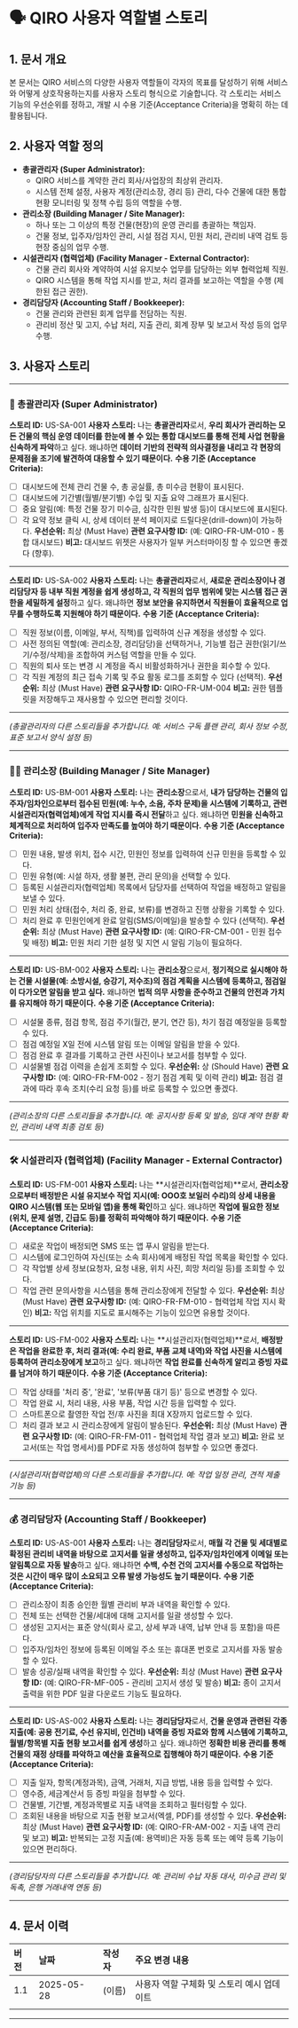 # 🗣️ QIRO 사용자 역할별 스토리

## 1. 문서 개요
본 문서는 QIRO 서비스의 다양한 사용자 역할들이 각자의 목표를 달성하기 위해 서비스와 어떻게 상호작용하는지를 사용자 스토리 형식으로 기술합니다. 각 스토리는 서비스 기능의 우선순위를 정하고, 개발 시 수용 기준(Acceptance Criteria)을 명확히 하는 데 활용됩니다.

## 2. 사용자 역할 정의
- **총괄관리자 (Super Administrator):**
    - QIRO 서비스를 계약한 관리 회사/사업장의 최상위 관리자.
    - 시스템 전체 설정, 사용자 계정(관리소장, 경리 등) 관리, 다수 건물에 대한 통합 현황 모니터링 및 정책 수립 등의 역할을 수행.
- **관리소장 (Building Manager / Site Manager):**
    - 하나 또는 그 이상의 특정 건물(현장)의 운영 관리를 총괄하는 책임자.
    - 건물 정보, 입주자/임차인 관리, 시설 점검 지시, 민원 처리, 관리비 내역 검토 등 현장 중심의 업무 수행.
- **시설관리자 (협력업체) (Facility Manager - External Contractor):**
    - 건물 관리 회사와 계약하여 시설 유지보수 업무를 담당하는 외부 협력업체 직원.
    - QIRO 시스템을 통해 작업 지시를 받고, 처리 결과를 보고하는 역할을 수행 (제한된 접근 권한).
- **경리담당자 (Accounting Staff / Bookkeeper):**
    - 건물 관리와 관련된 회계 업무를 전담하는 직원.
    - 관리비 정산 및 고지, 수납 처리, 지출 관리, 회계 장부 및 보고서 작성 등의 업무 수행.

## 3. 사용자 스토리

---
### 👑 총괄관리자 (Super Administrator)

**스토리 ID:** US-SA-001
**사용자 스토리:**
나는 **총괄관리자**로서, **우리 회사가 관리하는 모든 건물의 핵심 운영 데이터를 한눈에 볼 수 있는 통합 대시보드를 통해 전체 사업 현황을 신속하게 파악**하고 싶다. 왜냐하면 **데이터 기반의 전략적 의사결정을 내리고 각 현장의 문제점을 조기에 발견하여 대응할 수 있기 때문이다.**
**수용 기준 (Acceptance Criteria):**
- [ ] 대시보드에 전체 관리 건물 수, 총 공실률, 총 미수금 현황이 표시된다.
- [ ] 대시보드에 기간별(월별/분기별) 수입 및 지출 요약 그래프가 표시된다.
- [ ] 중요 알림(예: 특정 건물 장기 미수금, 심각한 민원 발생 등)이 대시보드에 표시된다.
- [ ] 각 요약 정보 클릭 시, 상세 데이터 분석 페이지로 드릴다운(drill-down)이 가능하다.
**우선순위:** 최상 (Must Have)
**관련 요구사항 ID:** (예: QIRO-FR-UM-010 - 통합 대시보드)
**비고:** 대시보드 위젯은 사용자가 일부 커스터마이징 할 수 있으면 좋겠다 (향후).

---
**스토리 ID:** US-SA-002
**사용자 스토리:**
나는 **총괄관리자**로서, **새로운 관리소장이나 경리담당자 등 내부 직원 계정을 쉽게 생성하고, 각 직원의 업무 범위에 맞는 시스템 접근 권한을 세밀하게 설정**하고 싶다. 왜냐하면 **정보 보안을 유지하면서 직원들이 효율적으로 업무를 수행하도록 지원해야 하기 때문이다.**
**수용 기준 (Acceptance Criteria):**
- [ ] 직원 정보(이름, 이메일, 부서, 직책)를 입력하여 신규 계정을 생성할 수 있다.
- [ ] 사전 정의된 역할(예: 관리소장, 경리담당)을 선택하거나, 기능별 접근 권한(읽기/쓰기/수정/삭제)을 조합하여 커스텀 역할을 만들 수 있다.
- [ ] 직원의 퇴사 또는 변경 시 계정을 즉시 비활성화하거나 권한을 회수할 수 있다.
- [ ] 각 직원 계정의 최근 접속 기록 및 주요 활동 로그를 조회할 수 있다 (선택적).
**우선순위:** 최상 (Must Have)
**관련 요구사항 ID:** QIRO-FR-UM-004
**비고:** 권한 템플릿을 저장해두고 재사용할 수 있으면 편리할 것이다.

---
*(총괄관리자의 다른 스토리들을 추가합니다. 예: 서비스 구독 플랜 관리, 회사 정보 수정, 표준 보고서 양식 설정 등)*

---
### 🧑‍💼 관리소장 (Building Manager / Site Manager)

**스토리 ID:** US-BM-001
**사용자 스토리:**
나는 **관리소장**으로서, **내가 담당하는 건물의 입주자/임차인으로부터 접수된 민원(예: 누수, 소음, 주차 문제)을 시스템에 기록하고, 관련 시설관리자(협력업체)에게 작업 지시를 즉시 전달**하고 싶다. 왜냐하면 **민원을 신속하고 체계적으로 처리하여 입주자 만족도를 높여야 하기 때문이다.**
**수용 기준 (Acceptance Criteria):**
- [ ] 민원 내용, 발생 위치, 접수 시간, 민원인 정보를 입력하여 신규 민원을 등록할 수 있다.
- [ ] 민원 유형(예: 시설 하자, 생활 불편, 관리 문의)을 선택할 수 있다.
- [ ] 등록된 시설관리자(협력업체) 목록에서 담당자를 선택하여 작업을 배정하고 알림을 보낼 수 있다.
- [ ] 민원 처리 상태(접수, 처리 중, 완료, 보류)를 변경하고 진행 상황을 기록할 수 있다.
- [ ] 처리 완료 후 민원인에게 완료 알림(SMS/이메일)을 발송할 수 있다 (선택적).
**우선순위:** 최상 (Must Have)
**관련 요구사항 ID:** (예: QIRO-FR-CM-001 - 민원 접수 및 배정)
**비고:** 민원 처리 기한 설정 및 지연 시 알림 기능이 필요하다.

---
**스토리 ID:** US-BM-002
**사용자 스토리:**
나는 **관리소장**으로서, **정기적으로 실시해야 하는 건물 시설물(예: 소방시설, 승강기, 저수조)의 점검 계획을 시스템에 등록하고, 점검일이 다가오면 알림을 받고 싶다.** 왜냐하면 **법적 의무 사항을 준수하고 건물의 안전과 가치를 유지해야 하기 때문이다.**
**수용 기준 (Acceptance Criteria):**
- [ ] 시설물 종류, 점검 항목, 점검 주기(월간, 분기, 연간 등), 차기 점검 예정일을 등록할 수 있다.
- [ ] 점검 예정일 X일 전에 시스템 알림 또는 이메일 알림을 받을 수 있다.
- [ ] 점검 완료 후 결과를 기록하고 관련 사진이나 보고서를 첨부할 수 있다.
- [ ] 시설물별 점검 이력을 손쉽게 조회할 수 있다.
**우선순위:** 상 (Should Have)
**관련 요구사항 ID:** (예: QIRO-FR-FM-002 - 정기 점검 계획 및 이력 관리)
**비고:** 점검 결과에 따라 후속 조치(수리 요청 등)를 바로 등록할 수 있으면 좋겠다.

---
*(관리소장의 다른 스토리들을 추가합니다. 예: 공지사항 등록 및 발송, 임대 계약 현황 확인, 관리비 내역 최종 검토 등)*

---
### 🛠️ 시설관리자 (협력업체) (Facility Manager - External Contractor)

**스토리 ID:** US-FM-001
**사용자 스토리:**
나는 **시설관리자(협력업체)**로서, **관리소장으로부터 배정받은 시설 유지보수 작업 지시(예: OOO호 보일러 수리)의 상세 내용을 QIRO 시스템(웹 또는 모바일 앱)을 통해 확인**하고 싶다. 왜냐하면 **작업에 필요한 정보(위치, 문제 설명, 긴급도 등)를 정확히 파악해야 하기 때문이다.**
**수용 기준 (Acceptance Criteria):**
- [ ] 새로운 작업이 배정되면 SMS 또는 앱 푸시 알림을 받는다.
- [ ] 시스템에 로그인하여 자신(또는 소속 회사)에게 배정된 작업 목록을 확인할 수 있다.
- [ ] 각 작업별 상세 정보(요청자, 요청 내용, 위치 사진, 희망 처리일 등)를 조회할 수 있다.
- [ ] 작업 관련 문의사항을 시스템을 통해 관리소장에게 전달할 수 있다.
**우선순위:** 최상 (Must Have)
**관련 요구사항 ID:** (예: QIRO-FR-FM-010 - 협력업체 작업 지시 확인)
**비고:** 작업 위치를 지도로 표시해주는 기능이 있으면 유용할 것이다.

---
**스토리 ID:** US-FM-002
**사용자 스토리:**
나는 **시설관리자(협력업체)**로서, **배정받은 작업을 완료한 후, 처리 결과(예: 수리 완료, 부품 교체 내역)와 작업 사진을 시스템에 등록하여 관리소장에게 보고**하고 싶다. 왜냐하면 **작업 완료를 신속하게 알리고 증빙 자료를 남겨야 하기 때문이다.**
**수용 기준 (Acceptance Criteria):**
- [ ] 작업 상태를 '처리 중', '완료', '보류(부품 대기 등)' 등으로 변경할 수 있다.
- [ ] 작업 완료 시, 처리 내용, 사용 부품, 작업 시간 등을 입력할 수 있다.
- [ ] 스마트폰으로 촬영한 작업 전/후 사진을 최대 X장까지 업로드할 수 있다.
- [ ] 처리 결과 보고 시 관리소장에게 알림이 발송된다.
**우선순위:** 최상 (Must Have)
**관련 요구사항 ID:** (예: QIRO-FR-FM-011 - 협력업체 작업 결과 보고)
**비고:** 완료 보고서(또는 작업 명세서)를 PDF로 자동 생성하여 첨부할 수 있으면 좋겠다.

---
*(시설관리자(협력업체)의 다른 스토리들을 추가합니다. 예: 작업 일정 관리, 견적 제출 기능 등)*

---
### 💰 경리담당자 (Accounting Staff / Bookkeeper)

**스토리 ID:** US-AS-001
**사용자 스토리:**
나는 **경리담당자**로서, **매월 각 건물 및 세대별로 확정된 관리비 내역을 바탕으로 고지서를 일괄 생성하고, 입주자/임차인에게 이메일 또는 알림톡으로 자동 발송**하고 싶다. 왜냐하면 **수백, 수천 건의 고지서를 수동으로 작업하는 것은 시간이 매우 많이 소요되고 오류 발생 가능성도 높기 때문이다.**
**수용 기준 (Acceptance Criteria):**
- [ ] 관리소장이 최종 승인한 월별 관리비 부과 내역을 확인할 수 있다.
- [ ] 전체 또는 선택한 건물/세대에 대해 고지서를 일괄 생성할 수 있다.
- [ ] 생성된 고지서는 표준 양식(회사 로고, 상세 부과 내역, 납부 안내 등 포함)을 따른다.
- [ ] 입주자/임차인 정보에 등록된 이메일 주소 또는 휴대폰 번호로 고지서를 자동 발송할 수 있다.
- [ ] 발송 성공/실패 내역을 확인할 수 있다.
**우선순위:** 최상 (Must Have)
**관련 요구사항 ID:** (예: QIRO-FR-MF-005 - 관리비 고지서 생성 및 발송)
**비고:** 종이 고지서 출력을 위한 PDF 일괄 다운로드 기능도 필요하다.

---
**스토리 ID:** US-AS-002
**사용자 스토리:**
나는 **경리담당자**로서, **건물 운영과 관련된 각종 지출(예: 공용 전기료, 수선 유지비, 인건비) 내역을 증빙 자료와 함께 시스템에 기록하고, 월별/항목별 지출 현황 보고서를 쉽게 생성**하고 싶다. 왜냐하면 **정확한 비용 관리를 통해 건물의 재정 상태를 파악하고 예산을 효율적으로 집행해야 하기 때문이다.**
**수용 기준 (Acceptance Criteria):**
- [ ] 지출 일자, 항목(계정과목), 금액, 거래처, 지급 방법, 내용 등을 입력할 수 있다.
- [ ] 영수증, 세금계산서 등 증빙 파일을 첨부할 수 있다.
- [ ] 건물별, 기간별, 계정과목별로 지출 내역을 조회하고 필터링할 수 있다.
- [ ] 조회된 내용을 바탕으로 지출 현황 보고서(엑셀, PDF)를 생성할 수 있다.
**우선순위:** 최상 (Must Have)
**관련 요구사항 ID:** (예: QIRO-FR-AM-002 - 지출 내역 관리 및 보고)
**비고:** 반복되는 고정 지출(예: 용역비)은 자동 등록 또는 예약 등록 기능이 있으면 편리하다.

---
*(경리담당자의 다른 스토리들을 추가합니다. 예: 관리비 수납 자동 대사, 미수금 관리 및 독촉, 은행 거래내역 연동 등)*

---

## 4. 문서 이력
| 버전 | 날짜       | 작성자 | 주요 변경 내용                             |
| :--- | :--------- | :----- | :----------------------------------------- |
| 1.1  | 2025-05-28 | (이름) | 사용자 역할 구체화 및 스토리 예시 업데이트 |
|      |            |        |                                            |

---